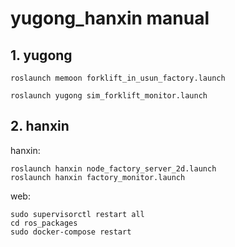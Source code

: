# yugong_hanxin manual

## 1. yugong

```shell
roslaunch memoon forklift_in_usun_factory.launch
```

```
roslaunch yugong sim_forklift_monitor.launch
```



## 2. hanxin

hanxin:

```
roslaunch hanxin node_factory_server_2d.launch
roslaunch hanxin factory_monitor.launch
```

web:

```
sudo supervisorctl restart all
cd ros_packages
sudo docker-compose restart
```

